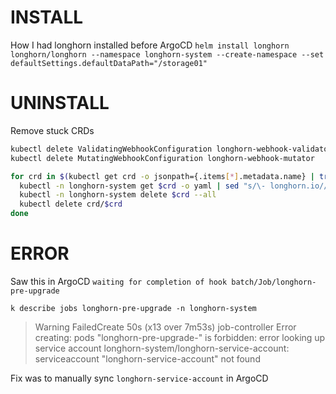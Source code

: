 # INSTALL
How I had longhorn installed before ArgoCD
`helm install longhorn longhorn/longhorn --namespace longhorn-system --create-namespace --set defaultSettings.defaultDataPath="/storage01"`

# UNINSTALL
Remove stuck CRDs
```bash
kubectl delete ValidatingWebhookConfiguration longhorn-webhook-validator
kubectl delete MutatingWebhookConfiguration longhorn-webhook-mutator

for crd in $(kubectl get crd -o jsonpath={.items[*].metadata.name} | tr ' ' '\n' | grep longhorn.io); do
  kubectl -n longhorn-system get $crd -o yaml | sed "s/\- longhorn.io//g" | kubectl apply -f -
  kubectl -n longhorn-system delete $crd --all
  kubectl delete crd/$crd
done
```

# ERROR
Saw this in ArgoCD `waiting for completion of hook batch/Job/longhorn-pre-upgrade`

`k describe jobs longhorn-pre-upgrade -n longhorn-system`
> Warning  FailedCreate  50s (x13 over 7m53s)  job-controller  Error creating: pods "longhorn-pre-upgrade-" is forbidden: error looking up service account longhorn-system/longhorn-service-account: serviceaccount "longhorn-service-account" not found

Fix was to manually sync `longhorn-service-account` in ArgoCD 
